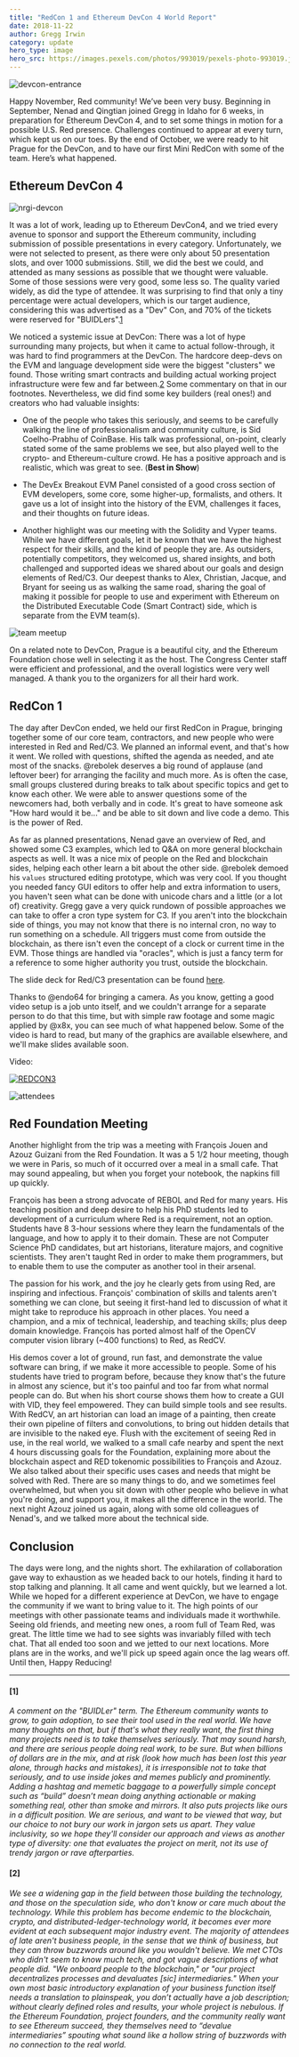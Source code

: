 ```yaml
---
title: "RedCon 1 and Ethereum DevCon 4 World Report"
date: 2018-11-22 
author: Gregg Irwin
category: update
hero_type: image
hero_src: https://images.pexels.com/photos/993019/pexels-photo-993019.jpeg?auto=compress&cs=tinysrgb&h=650&w=940
---
```


![devcon-entrance](/images/blog/devcon-entrance.jpg)

Happy November, Red community! We’ve been very busy. Beginning in September, Nenad and Qingtian joined Gregg in Idaho for 6 weeks, in preparation for Ethereum DevCon 4, and to set some things in motion for a  possible U.S. Red presence. Challenges continued to appear at every turn, which kept us on our toes. By the end of October, we were ready to hit Prague for the DevCon, and to have our first Mini RedCon with some of the team. Here’s what happened.

## Ethereum DevCon 4

![nrgi-devcon](/images/blog/NRGI-devcon.jpg)

It was a lot of work, leading up to Ethereum DevCon4, and we tried every avenue to sponsor and support the Ethereum community, including submission of possible presentations in every category. Unfortunately, we were not selected to present, as there were only about 50 presentation slots, and over 1000 submissions. Still, we did the best we could, and attended as many sessions as possible that we thought were valuable.
Some of those sessions were very good, some less so. The quality varied widely, as did the type of attendee. It was surprising to find that only a tiny percentage were actual developers, which is our target audience, considering this was advertised as a "Dev" Con, and 70% of the tickets were reserved for "BUIDLers".[1](#1)

We noticed a systemic issue at DevCon: There was a lot of hype surrounding many projects, but when it came to actual follow-through, it was hard to find programmers at the DevCon. The hardcore deep-devs on the EVM and language development side were the biggest "clusters" we found. Those writing smart contracts and building actual working project infrastructure were few and far between.[2](#2) Some commentary on that in our footnotes.
Nevertheless, we did find some key builders (real ones!) and creators who had valuable insights:

* One of the people who takes this seriously, and seems to be carefully walking the line of professionalism and community culture, is Sid Coelho-Prabhu of CoinBase. His talk was professional, on-point, clearly stated some of the same problems we see, but also played well to the crypto- and Ethereum-culture crowd. He has a positive approach and is realistic, which was great to see. (__Best in Show__)

* The DevEx Breakout EVM Panel consisted of a good cross section of EVM developers, some core, some higher-up, formalists, and others. It gave us a lot of insight into the history of the EVM, challenges it faces, and their thoughts on future ideas. 

* Another highlight was our meeting with the Solidity and Vyper teams. While we have different goals, let it be known that we have the highest respect for their skills, and the kind of people they are. As outsiders, potentially competitors, they welcomed us, shared insights, and both challenged and supported ideas we shared about our goals and design elements of Red/C3. Our deepest thanks to Alex, Christian, Jacque, and Bryant for seeing us as walking the same road, sharing the goal of making it possible for people to use and experiment with Ethereum on the Distributed Executable Code (Smart Contract) side, which is separate from the EVM team(s). 

![team meetup](/images/blog/lang-team-meetup.jpg "Secret Language Design Meeting")

On a related note to DevCon, Prague is a beautiful city, and the Ethereum Foundation chose well in selecting it as the host. The Congress Center staff were efficient and professional, and the overall logistics were very well managed. A thank you to the organizers for all their hard work.

## RedCon 1

The day after DevCon ended, we held our first RedCon in Prague, bringing together some of our core team, contractors, and new people who were interested in Red and Red/C3. 
We planned an informal event, and that's how it went. We rolled with questions, shifted the agenda as needed, and ate most of the snacks. @rebolek deserves a big round of applause (and leftover beer) for arranging the facility and much more. As is often the case, small groups clustered during breaks to talk about specific topics and get to know each other. 
We were able to answer questions some of the newcomers had, both verbally and in code. It's great to have someone ask "How hard would it be..." and be able to sit down and live code a demo. This is the power of Red.

As far as planned presentations, Nenad gave an overview of Red, and showed some C3 examples, which led to Q&A on more general blockchain aspects as well. It was a nice mix of people on the Red and blockchain sides, helping each other learn a bit about the other side. @rebolek demoed his `values` structured editing prototype, which was very cool. If you thought you needed fancy GUI editors to offer help and extra information to users, you haven't seen what can be done with unicode chars and a little (or a lot of) creativity. Gregg gave a very quick rundown of possible approaches we can take to offer a cron type system for C3. If you aren't into the blockchain side of things, you may not know that there is no internal cron, no way to run something on a schedule. All triggers must come from outside the blockchain, as there isn't even the concept of a clock or current time in the EVM. Those things are handled via "oracles", which is just a fancy term for a reference to some higher authority you trust, outside the blockchain.

The slide deck for Red/C3 presentation can be found [here](https://static.red-lang.org/C3/Red-C3.pdf).

Thanks to @endo64 for bringing a camera. As you know, getting a good video setup is a job unto itself, and we couldn't arrange for a separate person to do that this time, but with simple raw footage and some magic applied by @x8x, you can see much of what happened below. Some of the video is hard to read, but many of the graphics are available elsewhere, and we'll make slides available soon.

Video: 

[![REDCON3](/images/blog/red-con3.jpg)](https://youtu.be/qRFX9pQd22w "Click for video")

![attendees](/images/blog/red-con-people.jpg "A few RedCon attendees")

## Red Foundation Meeting

Another highlight from the trip was a meeting with François Jouen and Azouz Guizani from the Red Foundation. It was a 5 1/2 hour meeting, though we were in Paris, so much of it occurred over a meal in a small cafe. That may sound appealing, but when you forget your notebook, the napkins fill up quickly.

François has been a strong advocate of REBOL and Red for many years. His teaching position and deep desire to help his PhD students led to development of a curriculum where Red is a requirement, not an option. Students have 8 3-hour sessions where they learn the fundamentals of the language, and how to apply it to their domain. These are not Computer Science PhD candidates, but art historians, literature majors, and cognitive scientists. They aren't taught Red in order to make them programmers, but to enable them to use the computer as another tool in their arsenal. 

The passion for his work, and the joy he clearly gets from using Red, are inspiring and infectious. François' combination of skills and talents aren't something we can clone, but seeing it first-hand led to discussion of what it might take to reproduce his approach in other places. You need a champion, and a mix of technical, leadership, and teaching skills; plus deep domain knowledge. François has ported almost half of the OpenCV computer vision library (~400 functions) to Red, as RedCV.

His demos cover a lot of ground, run fast, and demonstrate the value software can bring, if we make it more accessible to people. Some of his students have tried to program before, because they know that's the future in almost any science, but it's too painful and too far from what normal people can do. But when his short course shows them how to create a GUI with VID, they feel empowered. They can build simple tools and see results. With RedCV, an art historian can load an image of a painting, then create their own pipeline of filters and convolutions, to bring out hidden details that are invisible to the naked eye.
Flush with the excitement of seeing Red in use, in the real world, we walked to a small cafe nearby and spent the next 4 hours discussing goals for the Foundation, explaining more about the blockchain aspect and RED tokenomic possibilities to François and Azouz. We also talked about their specific uses cases and needs that might be solved with Red. There are so many things to do, and we sometimes feel overwhelmed, but when you sit down with other people who believe in what you're doing, and support you, it makes all the difference in the world. The next night Azouz joined us again, along with some old colleagues of Nenad's, and we talked more about the technical side.

## Conclusion

The days were long, and the nights short. The exhilaration of collaboration gave way to exhaustion as we headed back to our hotels, finding it hard to stop talking and planning. It all came and went quickly, but we learned a lot.
While we hoped for a different experience at DevCon, we have to engage the community if we want to bring value to it. The high points of our meetings with other passionate teams and individuals made it worthwhile. Seeing old friends, and meeting new ones, a room full of Team Red, was great. The little time we had to see sights was invariably filled with tech chat. That all ended too soon and we jetted to our next locations. More plans are in the works, and we'll pick up speed again once the lag wears off.
Until then, Happy Reducing!

----

#### [1]
_A comment on the "BUIDLer" term. The Ethereum community wants to grow, to gain adoption, to see their tool used in the real world. We have many thoughts on that, but if that's what they really want, the first thing many projects need is to take themselves seriously. That may sound harsh, and there are serious people doing real work, to be sure. But when billions of dollars are in the mix, and at risk (look how much has been lost this year alone, through hacks and mistakes), it is irresponsible not to take that seriously, and to use inside jokes and memes publicly and prominently. Adding a hashtag and memetic baggage to a powerfully simple concept such as “build” doesn’t mean doing anything actionable or making something real, other than smoke and mirrors. It also puts projects like ours in a difficult position. We are serious, and want to be viewed that way, but our choice to not bury our work in jargon sets us apart. They value inclusivity, so we hope they'll consider our approach and views as another type of diversity: one that evaluates the project on merit, not its use of trendy jargon or rave afterparties._

#### [2] 
_We see a widening gap in the field between those building the technology, and those on the speculation side, who don't know or care much about the technology. While this problem has become endemic to the blockchain, crypto, and distributed-ledger-technology world, it becomes ever more evident at each subsequent major industry event. The majority of attendees of late aren't business people, in the sense that we think of business, but they can throw buzzwords around like you wouldn't believe. We met CTOs who didn't seem to know much tech, and got vague descriptions of what people did. "We onboard people to the blockchain," or "our project decentralizes processes and devaluates [sic] intermediaries." When your own most basic introductory explanation of your business function itself needs a translation to plainspeak, you don’t actually have a job description; without clearly defined roles and results, your whole project is nebulous. If the Ethereum Foundation, project founders, and the community really want to see Ethereum succeed, they themselves need to “devalue intermediaries” spouting what sound like a hollow string of buzzwords with no connection to the real world._

